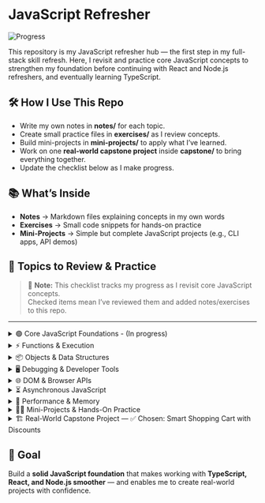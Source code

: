 # JavaScript Refresher

![Progress](https://img.shields.io/badge/Progress-2%2F40-green)

This repository is my JavaScript refresher hub — the first step in my full-stack skill refresh. Here, I revisit and practice core JavaScript concepts to strengthen my foundation before continuing with React and Node.js refreshers, and eventually learning TypeScript.

## 🛠 How I Use This Repo
- Write my own notes in **notes/** for each topic.
- Create small practice files in **exercises/** as I review concepts.
- Build mini-projects in **mini-projects/** to apply what I’ve learned.
- Work on one **real-world capstone project** inside **capstone/** to bring everything together.
- Update the checklist below as I make progress.


## 📚 What’s Inside
- **Notes** → Markdown files explaining concepts in my own words  
- **Exercises** → Small code snippets for hands-on practice  
- **Mini-Projects** → Simple but complete JavaScript projects (e.g., CLI apps, API demos)  

## 🎯 Topics to Review & Practice

> 📝 **Note:** This checklist tracks my progress as I revisit core JavaScript concepts.  
> Checked items mean I’ve reviewed them and added notes/exercises to this repo.

---

<details>
<summary>🟢 Core JavaScript Foundations - (In progress)</summary>

- [x] Introduction to JavaScript & Setting Up Environments  
- [x] Variables & Data Types  
- [ ] Operators & Expressions  
- [ ] Control Flow (if/else, switch)  
- [ ] Loops & Iterations (for, while, for...of)  
📄 **[View Notes](notes/01-core-foundations.md)**
</details>

<details>
<summary>⚡ Functions & Execution</summary>

- [ ] Functions (declaration, expression, arrow functions)  
- [ ] Execution Context (Call Stack)  
- [ ] Hoisting & Temporal Dead Zone  
- [ ] Scope & Scope Chain  
- [ ] Closures  
- [ ] Understanding `this` in JavaScript  

</details>

<details>
<summary>📦 Objects & Data Structures</summary>

- [ ] Objects & Object Methods  
- [ ] Arrays (map, filter, reduce, etc.)  
- [ ] ES6 Classes & Prototypes  
- [ ] JavaScript Modules (import/export)  
- [ ] Map, Set, WeakMap, WeakSet (when & why to use)  

</details>

<details>
<summary>🖥️ Debugging & Developer Tools</summary>

- [ ] Debugging with DevTools & VS Code  
- [ ] Debugging Secrets & Best Practices  
- [ ] Error Handling in JavaScript  

</details>

<details>
<summary>🌐 DOM & Browser APIs</summary>

- [ ] Introduction to the DOM  
- [ ] JavaScript Events  
- [ ] Advanced DOM Tricks Every Dev Should Know  
- [ ] Web APIs (Geolocation, Clipboard, Notifications)  

</details>

<details>
<summary>⏳ Asynchronous JavaScript</summary>

- [ ] Callbacks & Asynchronous Programming  
- [ ] Promises  
- [ ] async/await  
- [ ] fetch() & Working with APIs  
- [ ] Common Mistakes with Promises & Async Code  
- [ ] How the Event Loop Works (Microtasks & Macrotasks)  

</details>

<details>
<summary>🚀 Performance & Memory</summary>

- [ ] Performance Optimization (Debouncing, Throttling, Memoization)  
- [ ] Memory Management & Garbage Collection  

</details>

<details>
<summary>🧑‍💻 Mini-Projects & Hands-On Practice</summary>

- [ ] Beginner-Friendly JS Projects  
- [ ] Quiz App using DOM APIs  
- [ ] Country App with Async JS + TailwindCSS  
- [ ] Library App (OOP + ES6 Modules + TailwindCSS)  
- [ ] Real-World Expense Splitter App  

</details>

<details>
<summary>🏗 Real-World Capstone Project — ✅ Chosen: Smart Shopping Cart with Discounts</summary>

**Goal:** Build a production-style shopping cart that handles real pricing rules (tax, discounts, promos), persists state, and feels like a lightweight e-commerce flow.

**Stack:** Start with Vanilla JS (HTML/CSS/JS). Optional Phase 2: React.

### Roadmap (MVP → Plus)
- [ ] MVP spec & data model
- [ ] UI: product list + cart panel
- [ ] Cart: add/remove/update quantity
- [ ] Pricing: subtotal, discounts, tax, total
- [ ] Persistence: save cart to localStorage
- [ ] Error states & edge cases
- [ ] Docs + demo GIF + deploy
- [ ] (Plus) Coupons, tiered promos, free-shipping logic
- [ ] (Plus) React refactor with components/state

**Folder:** `capstone/shopping-cart/`  
</details>



## 🚀 Goal
Build a **solid JavaScript foundation** that makes working with **TypeScript, React, and Node.js smoother** — and enables me to create real-world projects with confidence.
